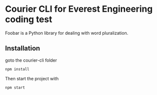 # Courier CLI for Everest Engineering coding test

Foobar is a Python library for dealing with word pluralization.

## Installation

goto the courier-cli folder

```bash
npm install
```
Then start the project with 
```bash
npm start
```
